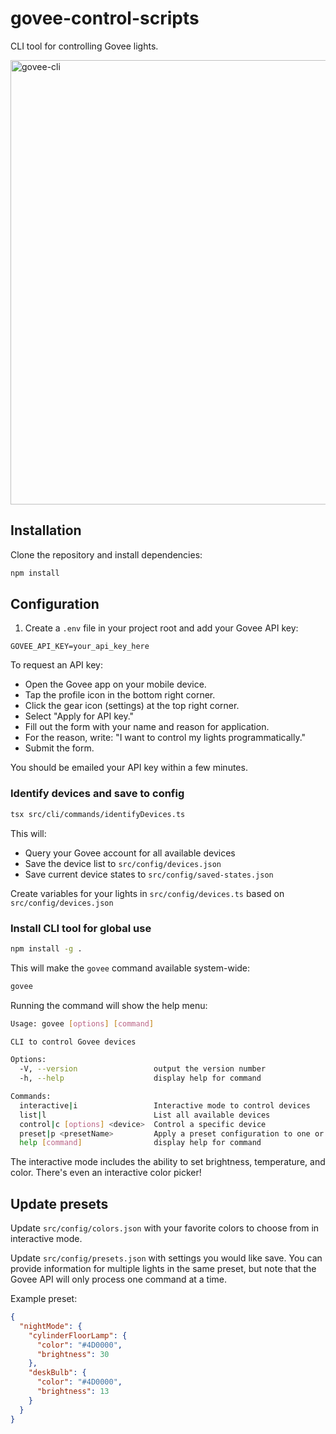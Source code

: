 # govee-control-scripts

CLI tool for controlling Govee lights.

<img width="711" alt="govee-cli" src="https://github.com/user-attachments/assets/10769218-7eea-43cd-b489-d96ae9c6aa8a" />

## Installation

Clone the repository and install dependencies:
```bash
npm install
```

## Configuration

1. Create a `.env` file in your project root and add your Govee API key:
```
GOVEE_API_KEY=your_api_key_here
```

To request an API key:
- Open the Govee app on your mobile device.
- Tap the profile icon in the bottom right corner.
- Click the gear icon (settings) at the top right corner.
- Select "Apply for API key."
- Fill out the form with your name and reason for application.
- For the reason, write: "I want to control my lights programmatically."
- Submit the form.

You should be emailed your API key within a few minutes.

### Identify devices and save to config
```bash
tsx src/cli/commands/identifyDevices.ts
```

This will:
- Query your Govee account for all available devices
- Save the device list to `src/config/devices.json`
- Save current device states to `src/config/saved-states.json`

Create variables for your lights in `src/config/devices.ts` based on `src/config/devices.json` 

### Install CLI tool for global use

```bash
npm install -g .
```

This will make the `govee` command available system-wide:

```bash
govee
```

Running the command will show the help menu:

```bash
Usage: govee [options] [command]

CLI to control Govee devices

Options:
  -V, --version                 output the version number
  -h, --help                    display help for command

Commands:
  interactive|i                 Interactive mode to control devices
  list|l                        List all available devices
  control|c [options] <device>  Control a specific device
  preset|p <presetName>         Apply a preset configuration to one or more devices
  help [command]                display help for command
```

The interactive mode includes the ability to set brightness, temperature, and color. There's even an interactive color picker!

## Update presets

Update `src/config/colors.json` with your favorite colors to choose from in interactive mode.

Update `src/config/presets.json` with settings you would like save. You can provide information for multiple lights in the same preset, but note that the Govee API will only process one command at a time.

Example preset:

```json
{
  "nightMode": {
    "cylinderFloorLamp": {
      "color": "#4D0000",
      "brightness": 30
    },
    "deskBulb": {
      "color": "#4D0000",
      "brightness": 13
    }
  }
}
```
